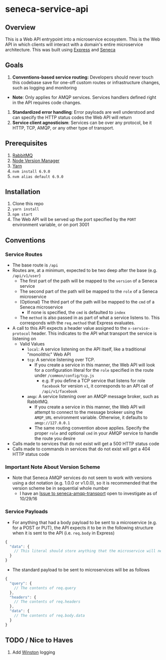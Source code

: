 # seneca-service-api

## Overview

This is a Web API entrypoint into a microservice ecosystem. This is the Web API in which clients will interact with a domain's entire microservice architecture.  This was built using [Express](http://expressjs.com/) and [Seneca](http://senecajs.org/)

## Goals

1. **Conventions-based service routing:** Developers should never touch this codebase save for one-off custom routes or infrastructure changes, such as logging and monitoring
  * **Note**: Only applies for AMQP services. Services handlers defined right in the API requires code changes.
1. **Standardized error handling**: Error payloads are well understood and can specify the HTTP status codes the Web API will return
1. **Service client agnosticism**: Services can be over any protocol, be it HTTP, TCP, AMQP, or any other type of transport.

## Prerequisites

1. [RabbitMQ](https://www.rabbitmq.com/install-homebrew.html)
1. [Node Version Manager](https://github.com/creationix/nvm)
1. [Yarn](https://yarnpkg.com/)
1. `nvm install 6.9.0`
1. `nvm alias default 6.9.0`

## Installation

1. Clone this repo
1. `yarn install`
1. `npm start`
1. The Web API will be served up the port specified by the `PORT` environment variable, or on port 3001

## Conventions

### Service Routes

* The base route is `/api`
* Routes are, at a minimum, expected to be two deep after the base (e.g. `/api/v1/user`)
  * The first part of the path will be mapped to the `version` of a Seneca service
  * The second part of the path will be mapped to the `role` of a Seneca microservice
  * (Optional) The third part of the path will be mapped to the `cmd` of a Seneca microservice
    * If none is specified, the `cmd` is defaulted to `index`
  * The `method` is also passed in as part of what a service listens to. This corresponds with the `req.method` that Express evaluates.
* A call to this API expects a header value assigned to the `x-service-protocol` header.  This indicates to the API what transport the service is listening on
  * Valid Values 
    * `local`: A service listening on the API itself, like a traditional "monolithic" Web API
    * `tcp`:  A service listening over TCP. 
      * If you create a service in this manner, the Web API will look for a configuration literal for the `role` specified in the route under `/common/config/tcp.js`
        * e.g. If you define a TCP service that listens for role `facebook` for version `v1`, it corresponds to an API call of `/api/v1/facebook`
    * `amqp`: A service listening over an AMQP message broker, such as RabbitMQ. 
      * If you create a service in this manner, the Web API will attempt to connect to the message brokeer using the `AMQP_URL` environment variable. Otherwise, it defaults to `amqp://127.0.0.1`
      * The same routing convention above applies.  Specify the proper `role` and optional `cmd` in your AMQP service to handle the route you desire
* Calls made to services that do not exist will get a 500 HTTP status code
* Calls made to commands in services that do not exist will get a 404 HTTP status code

### Important Note About Version Scheme

* Note that Seneca AMQP services do not seem to work with versions using a dot notation (e.g. 1.0.0 or v1.0.0), so it is recommended that the version scheme be in sequential whole number
  * I have an [Issue to seneca-amqp-transport](https://github.com/senecajs/seneca-amqp-transport/issues/66) open to investigate as of 10/29/16

### Service Payloads

* For anything that had a body payload to be sent to a microservice (e.g. for a POST or PUT), the API expects it to be in the following structure when it is sent to the API (i.e. `req.body` in Express)

```javascript
{
  "data": {
    // This literal should store anything that the microservice will need
  }
}
```

* The standard payload to be sent to microservices will be as follows

```javascript
{
  "query": {
    // The contents of req.query
  }, 
  "headers": {
    // The contents of req.headers  
  },
  "data": {
    // The contents of req.body.data
  }
}
```

## TODO / Nice to Haves

1. Add [Winston](https://github.com/winstonjs/winston) logging
